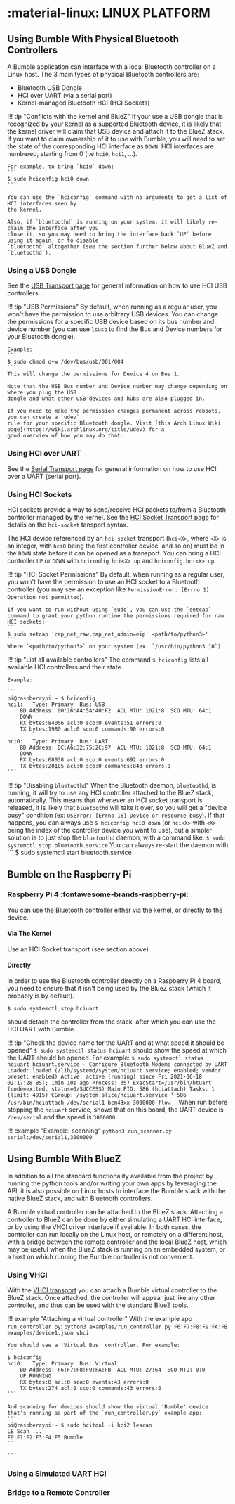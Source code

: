 :material-linux: LINUX PLATFORM
===============================

Using Bumble With Physical Bluetooth Controllers
------------------------------------------------

A Bumble application can interface with a local Bluetooth controller on a Linux host.
The 3 main types of physical Bluetooth controllers are:

  * Bluetooth USB Dongle
  * HCI over  UART (via a serial port)
  * Kernel-managed Bluetooth HCI (HCI Sockets)

!!! tip "Conflicts with the kernel and BlueZ"
    If your use a USB dongle that is recognized by your kernel as a supported Bluetooth device, it is
    likely that the kernel driver will claim that USB device and attach it to the BlueZ stack. 
    If you want to claim ownership of it to use with Bumble, you will need to set the state of the corresponding HCI interface as `DOWN`. 
    HCI interfaces are numbered, starting from 0 (i.e `hci0`, `hci1`, ...).

    For example, to bring `hci0` down:
    ```
    $ sudo hciconfig hci0 down
    ```

    You can use the `hciconfig` command with no arguments to get a list of HCI interfaces seen by
    the kernel.

    Also, if `bluetoothd` is running on your system, it will likely re-claim the interface after you
    close it, so you may need to bring the interface back `UP` before using it again, or to disable
    `bluetoothd` altogether (see the section further below about BlueZ and `bluetoothd`).

### Using a USB Dongle

See the [USB Transport page](../transports/usb.md) for general information on how to use HCI USB controllers.

!!! tip "USB Permissions"
    By default, when running as a regular user, you won't have the permission to use
    arbitrary USB devices.
    You can change the permissions for a specific USB device based on its bus number and 
    device number (you can use `lsusb` to find the Bus and Device numbers for your Bluetooth
    dongle).

    Example:
    ```
    $ sudo chmod o+w /dev/bus/usb/001/004
    ```
    This will change the permissions for Device 4 on Bus 1.

    Note that the USB Bus number and Device number may change depending on where you plug the USB
    dongle and what other USB devices and hubs are also plugged in.

    If you need to make the permission changes permanent across reboots, you can create a `udev`
    rule for your specific Bluetooth dongle. Visit [this Arch Linux Wiki page](https://wiki.archlinux.org/title/udev) for a
    good overview of how you may do that.

### Using HCI over UART

See the [Serial Transport page](../transports/serial.md) for general information on how to use HCI over a UART (serial port).

### Using HCI Sockets

HCI sockets provide a way to send/receive HCI packets to/from a Bluetooth controller managed by the kernel.
See the [HCI Socket Transport page](../transports/hci_socket.md) for details on the `hci-socket` tansport syntax.

The HCI device referenced by an `hci-socket` transport (`hci<X>`, where `<X>` is an integer, with `hci0` being the first controller device, and so on) must be in the `DOWN` state before it can be opened as a transport.
You can bring a HCI controller `UP` or `DOWN` with `hciconfig hci<X> up` and `hciconfig hci<X> up`.

!!! tip "HCI Socket Permissions"
    By default, when running as a regular user, you won't have the permission to use
    an HCI socket to a Bluetooth controller (you may see an exception like `PermissionError: [Errno 1] Operation not permitted`).

    If you want to run without using `sudo`, you can use the `setcap` command to grant your python runtime the permissions required for raw HCI sockets:
    ```
    $ sudo setcap 'cap_net_raw,cap_net_admin=eip' <path/to/python3>'
    ```
    Where `<path/to/python3>` on your system (ex: `/usr/bin/python3.10`)
    
!!! tip "List all available controllers"
    The command
    ```
    $ hciconfig
    ```
    lists all available HCI controllers and their state.

    Example:

    ```
    pi@raspberrypi:~ $ hciconfig
    hci1:	Type: Primary  Bus: USB
        BD Address: 00:16:A4:5A:40:F2  ACL MTU: 1021:8  SCO MTU: 64:1
        DOWN 
        RX bytes:84056 acl:0 sco:0 events:51 errors:0
        TX bytes:1980 acl:0 sco:0 commands:90 errors:0

    hci0:	Type: Primary  Bus: UART
        BD Address: DC:A6:32:75:2C:97  ACL MTU: 1021:8  SCO MTU: 64:1
        DOWN 
        RX bytes:68038 acl:0 sco:0 events:692 errors:0
        TX bytes:20105 acl:0 sco:0 commands:843 errors:0
    ```

!!! tip "Disabling `bluetoothd`"
    When the Bluetooth daemon, `bluetoothd`, is running, it will try to use any HCI controller attached to the BlueZ stack, automatically. This means that whenever an HCI socket transport is released, it is likely that `bluetoothd` will take it over, so you will get a "device busy" condition (ex: `OSError: [Errno 16] Device or resource busy`). If that happens, you can always use 
    ```
    $ hciconfig hci0 down
    ``` 
    (or `hci<X>` with `<X>` being the index of the controller device you want to use), but a simpler solution is to just stop the `bluetoothd` daemon, with a command like:
    ```
    $ sudo systemctl stop bluetooth.service
    ```
    You can always re-start the daemon with
    ```
    $ sudo systemctl start bluetooth.service

Bumble on the Raspberry Pi
--------------------------

### Raspberry Pi 4 :fontawesome-brands-raspberry-pi:

You can use the Bluetooth controller either via the kernel, or directly to the device.

#### Via The Kernel

Use an HCI Socket transport (see section above)

#### Directly

In order to use the Bluetooth controller directly on a Raspberry Pi 4 board, you need to ensure that it isn't being used by the BlueZ stack (which it probably is by default).

```
$ sudo systemctl stop hciuart
```
should detach the controller from the stack, after which you can use the HCI UART with Bumble.

!!! tip "Check the device name for the UART and at what speed it should be opened"
    ```
    $ sudo systemctl status hciuart
    ```
    should show the speed at which the UART should be opened.
    For example:
    ```
    $ sudo systemctl status hciuart
     hciuart.service - Configure Bluetooth Modems connected by UART
      Loaded: loaded (/lib/systemd/system/hciuart.service; enabled; vendor preset: enabled)
      Active: active (running) since Fri 2021-06-18 02:17:28 BST; 1min 10s ago
     Process: 357 ExecStart=/usr/bin/btuart (code=exited, status=0/SUCCESS)
    Main PID: 586 (hciattach)
       Tasks: 1 (limit: 4915)
      CGroup: /system.slice/hciuart.service
              └─586 /usr/bin/hciattach /dev/serial1 bcm43xx 3000000 flow -
    ```
    When run before stopping the `hciuart` service, shows that on this board, the UART device is `/dev/serial` and the speed is `3000000`

!!! example "Example: scanning"
    ```
    python3 run_scanner.py serial:/dev/serial1,3000000
    ```


Using Bumble With BlueZ
-----------------------

In addition to all the standard functionality available from the project by running the python tools and/or writing your own apps by leveraging the API, it is also possible on Linux hosts to interface the Bumble stack with the native BlueZ stack, and with Bluetooth controllers.

A Bumble virtual controller can be attached to the BlueZ stack.
Attaching a controller to BlueZ can be done by either simulating a UART HCI interface, or by using the VHCI driver interface if available.
In both cases, the controller can run locally on the Linux host, or remotely on a different host, with a bridge between the remote controller and the local BlueZ host, which may be useful when the BlueZ stack is running on an embedded system, or a host on which running the Bumble controller is not convenient.

### Using VHCI

With the [VHCI transport](../transports/vhci.md) you can attach a Bumble virtual controller to the BlueZ stack. Once attached, the controller will appear just like any other controller, and thus can be used with the standard BlueZ tools.

!!! example "Attaching a virtual controller"
    With the example app `run_controller.py`:
    ```
    python3 examples/run_controller.py F6:F7:F8:F9:FA:FB examples/device1.json vhci
    ```
    
    You should see a 'Virtual Bus' controller. For example:
    ```
    $ hciconfig
    hci0:	Type: Primary  Bus: Virtual
        BD Address: F6:F7:F8:F9:FA:FB  ACL MTU: 27:64  SCO MTU: 0:0
        UP RUNNING 
        RX bytes:0 acl:0 sco:0 events:43 errors:0
        TX bytes:274 acl:0 sco:0 commands:43 errors:0
    ```

    And scanning for devices should show the virtual 'Bumble' device that's running as part of the `run_controller.py` example app:
    ```
    pi@raspberrypi:~ $ sudo hcitool -i hci2 lescan
    LE Scan ...
    F0:F1:F2:F3:F4:F5 Bumble
    ```

    ```

### Using a Simulated UART HCI

### Bridge to a Remote Controller


